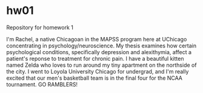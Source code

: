 # hw01
Repository for homework 1

I'm Rachel, a native Chicagoan in the MAPSS program here at UChicago concentrating in psychology/neuroscience. My thesis examines how certain psychological conditions, specifically depression and alexithymia, affect a patient's reponse to treatment for chronic pain. I have a beautiful kitten named Zelda who loves to run around my tiny apartment on the northside of the city. I went to Loyola University Chicago for undergrad, and I'm really excited that our men's basketball team is in the final four for the NCAA tournament. GO RAMBLERS!